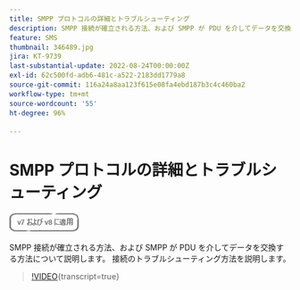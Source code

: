 ```yaml
---
title: SMPP プロトコルの詳細とトラブルシューティング
description: SMPP 接続が確立される方法、および SMPP が PDU を介してデータを交換する方法について説明します。 接続のトラブルシューティング方法を説明します。
feature: SMS
thumbnail: 346489.jpg
jira: KT-9739
last-substantial-update: 2022-08-24T00:00:00Z
exl-id: 62c500fd-adb6-481c-a522-2183dd1779a8
source-git-commit: 116a24a8aa123f615e08fa4ebd187b3c4c460ba2
workflow-type: tm+mt
source-wordcount: '55'
ht-degree: 96%

---
```


# SMPP プロトコルの詳細とトラブルシューティング

![対象：v7 および v8](../assets/V7-V8-stamp.png)

SMPP 接続が確立される方法、および SMPP が PDU を介してデータを交換する方法について説明します。 接続のトラブルシューティング方法を説明します。

>[!VIDEO](https://video.tv.adobe.com/v/346489?quality=12&learn=on){transcript=true}
